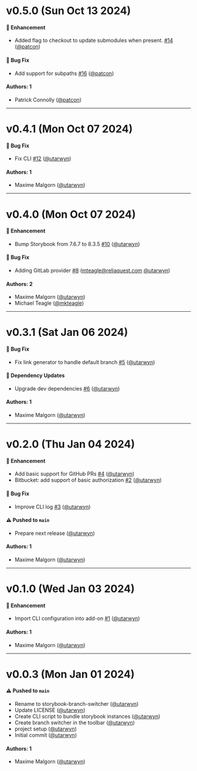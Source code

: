 # v0.5.0 (Sun Oct 13 2024)

#### 🚀 Enhancement

- Added flag to checkout to update submodules when present. [#14](https://github.com/utarwyn/storybook-branch-switcher/pull/14) ([@patcon](https://github.com/patcon))

#### 🐛 Bug Fix

- Add support for subpaths [#16](https://github.com/utarwyn/storybook-branch-switcher/pull/16) ([@patcon](https://github.com/patcon))

#### Authors: 1

- Patrick Connolly ([@patcon](https://github.com/patcon))

---

# v0.4.1 (Mon Oct 07 2024)

#### 🐛 Bug Fix

- Fix CLI [#12](https://github.com/utarwyn/storybook-branch-switcher/pull/12) ([@utarwyn](https://github.com/utarwyn))

#### Authors: 1

- Maxime Malgorn ([@utarwyn](https://github.com/utarwyn))

---

# v0.4.0 (Mon Oct 07 2024)

#### 🚀 Enhancement

- Bump Storybook from 7.6.7 to 8.3.5 [#10](https://github.com/utarwyn/storybook-branch-switcher/pull/10) ([@utarwyn](https://github.com/utarwyn))

#### 🐛 Bug Fix

- Adding GitLab provider [#8](https://github.com/utarwyn/storybook-branch-switcher/pull/8) (mteagle@reliaquest.com [@utarwyn](https://github.com/utarwyn))

#### Authors: 2

- Maxime Malgorn ([@utarwyn](https://github.com/utarwyn))
- Michael Teagle ([@mkteagle](https://github.com/mkteagle))

---

# v0.3.1 (Sat Jan 06 2024)

#### 🐛 Bug Fix

- Fix link generator to handle default branch [#5](https://github.com/utarwyn/storybook-branch-switcher/pull/5) ([@utarwyn](https://github.com/utarwyn))

#### 🔩 Dependency Updates

- Upgrade dev dependencies [#6](https://github.com/utarwyn/storybook-branch-switcher/pull/6) ([@utarwyn](https://github.com/utarwyn))

#### Authors: 1

- Maxime Malgorn ([@utarwyn](https://github.com/utarwyn))

---

# v0.2.0 (Thu Jan 04 2024)

#### 🚀 Enhancement

- Add basic support for GitHub PRs [#4](https://github.com/utarwyn/storybook-branch-switcher/pull/4) ([@utarwyn](https://github.com/utarwyn))
- Bitbucket: add support of basic authorization [#2](https://github.com/utarwyn/storybook-branch-switcher/pull/2) ([@utarwyn](https://github.com/utarwyn))

#### 🐛 Bug Fix

- Improve CLI log [#3](https://github.com/utarwyn/storybook-branch-switcher/pull/3) ([@utarwyn](https://github.com/utarwyn))

#### ⚠️ Pushed to `main`

- Prepare next release ([@utarwyn](https://github.com/utarwyn))

#### Authors: 1

- Maxime Malgorn ([@utarwyn](https://github.com/utarwyn))

---

# v0.1.0 (Wed Jan 03 2024)

#### 🚀 Enhancement

- Import CLI configuration into add-on [#1](https://github.com/utarwyn/storybook-branch-switcher/pull/1) ([@utarwyn](https://github.com/utarwyn))

#### Authors: 1

- Maxime Malgorn ([@utarwyn](https://github.com/utarwyn))

---

# v0.0.3 (Mon Jan 01 2024)

#### ⚠️ Pushed to `main`

- Rename to storybook-branch-switcher ([@utarwyn](https://github.com/utarwyn))
- Update LICENSE ([@utarwyn](https://github.com/utarwyn))
- Create CLI script to bundle storybook instances ([@utarwyn](https://github.com/utarwyn))
- Create branch switcher in the toolbar ([@utarwyn](https://github.com/utarwyn))
- project setup ([@utarwyn](https://github.com/utarwyn))
- Initial commit ([@utarwyn](https://github.com/utarwyn))

#### Authors: 1

- Maxime Malgorn ([@utarwyn](https://github.com/utarwyn))
